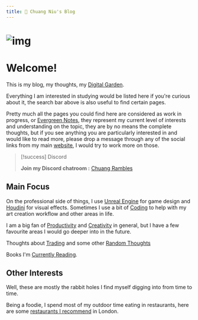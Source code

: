 ```yaml
---
title: 🌱 Chuang Niu's Blog
---
```


# ![img](https://i.imgur.com/OOca9GG.jpg)

# Welcome!

This is my blog, my thoughts, my [Digital Garden](notes/Digital%20Garden.md).

Everything I am interested in studying would be listed here if you're curious about it, the search bar above is also useful to find certain pages.

Pretty much all the pages you could find here are considered as work in progress, or [Evergreen Notes](notes/Evergreen%20Notes.md), they represent my current level of interests and understanding on the topic, they are by no means the complete thoughts, but if you see anything you are particularly interested in and would like to read more, please drop a message through any of the social links from my main [website](https://cniu.art), I would try to work more on those.

> [!success] Discord
>  
>  **Join my Discord chatroom :**   [Chuang Rambles](https://discord.gg/DFXMeMZCUA)

## Main Focus


On the professional side of things, I use [Unreal Engine](notes/Unreal%20Engine.md) for game design and [Houdini](notes/Houdini.md) for visual effects. Sometimes I use a bit of [Coding](notes/Coding.md) to help with my art creation workflow and other areas in life.

I am a big fan of [Productivity](notes/Productivity.md) and [Creativity](notes/Creativity.md) in general, but I have a few favourite areas I would go deeper into in the future.

Thoughts about [Trading](notes/Trading.md) and some other [Random Thoughts](notes/Random%20Thoughts.md)

Books I'm [Currently Reading](notes/Currently%20Reading.md).

## Other Interests

Well, these are mostly the rabbit holes I find myself digging into from time to time. 

Being a foodie, I spend most of my outdoor time eating in restaurants, here are some  [restaurants I recommend](notes/Restaurants%20I%20recommend.md) in London.

